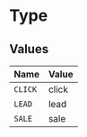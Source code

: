# Type


## Values

| Name    | Value   |
| ------- | ------- |
| `CLICK` | click   |
| `LEAD`  | lead    |
| `SALE`  | sale    |